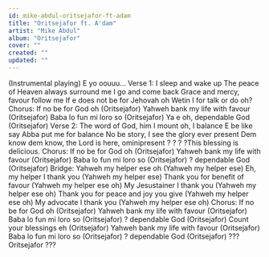 ```yaml
---
id: mike-abdul-oritsejafor-ft-adam
title: "Oritsejafor ft. A'dam"
artist: "Mike Abdul"
album: "Oritsejafor"
cover: ""
created: ""
updated: ""
---
```


(Instrumental playing)
E yo oouuu...
Verse 1:
I sleep and wake up
The peace of Heaven always surround me
I go and come back
Grace and mercy, favour follow me
If e does not be for Jehovah oh
Wetin I for talk or do oh?
Chorus:
If no be for God oh (Oritsejafor)
Yahweh bank my life with favour (Oritsejafor)
Baba lo fun mi loro so (Oritsejafor)
Ya e oh, dependable God (Oritsejafor)
Verse 2:
The word of God, him I mount oh, I balance
E be like say Abba put me for balance
No be story, I see the glory ever present
Dem know dem know, the Lord is here, ominipresent
? ? ?
?This blessing is delicious.
Chorus:
If no be for God oh (Oritsejafor)
Yahweh bank my life with favour (Oritsejafor)
Baba lo fun mi loro so (Oritsejafor)
? dependable God (Oritsejafor)
Bridge:
Yahweh my helper ese oh (Yahweh my helper ese)
Eh, my helper I thank you (Yahweh my helper ese)
Thank you for benefit of favour (Yahweh my helper ese oh)
My Jesustainer I thank you (Yahweh my helper ese oh)
Thank you for peace and joy you give (Yahweh my helper ese oh)
My advocate I thank you (Yahweh my helper ese oh)
Chorus:
If no be for God oh (Oritsejafor)
Yahweh bank my life with favour (Oritsejafor)
Baba lo fun mi loro so (Oritsejafor)
? dependable God (Oritsejafor)
Count your blessings eh (Oritsejafor)
Yahweh bank my life with favour (Oritsejafor)
Baba lo fun mi loro so (Oritsejafor)
? dependable God (Oritsejafor)
???
Oritsejafor
???